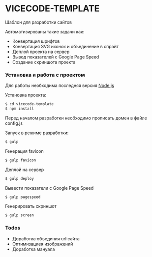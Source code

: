 # VICECODE-TEMPLATE
Шаблон для разработки сайтов

Автоматизированы такие задачи как:

  - Конвертация шрифтов
  - Конвертация SVG иконок и объединение в спрайт
  - Деплой проекта на сервер
  - Вывод показателей с Google Page Speed
  - Создание скриншота проекта

### Установка и работа с проектом

Для работы необходима последняя версия [Node.js](https://nodejs.org/)

Установка проекта:

```sh
$ cd vicecode-template
$ npm install
```
Перед началом разработки необходимо прописать домен в файле config.js

Запуск в режиме разработки:

```sh
$ gulp
```

Генерация favicon

```sh
$ gulp favicon
```

Деплой на сервер

```sh
$ gulp deploy
```

Вывести показатели с Google Page Speed

```sh
$ gulp pagespeed
```

Генерировать скриншот

```sh
$ gulp screen
```

### Todos

 - ~~Доработка объединия url сайта~~
 - Оптимизациея изображений
 - Доработка мануала
